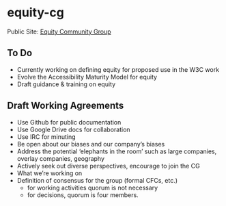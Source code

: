 # equity-cg

Public Site: [Equity Community Group](https://www.w3.org/community/equity/)

## To Do

- Currently working on defining equity for proposed use in the W3C work
- Evolve the Accessibility Maturity Model for equity
- Draft guidance & training on equity

## Draft Working Agreements

- Use Github for public documentation
- Use Google Drive docs for collaboration
- Use IRC for minuting
- Be open about our biases and our company’s biases
- Address the potential ‘elephants in the room’ such as large companies, overlay companies, geography
- Actively seek out diverse perspectives, encourage to join the CG
- What we’re working on
- Definition of consensus for the group (formal CFCs, etc.)
  - for working activities quorum is not necessary
  - for decisions, quorum is four members.
